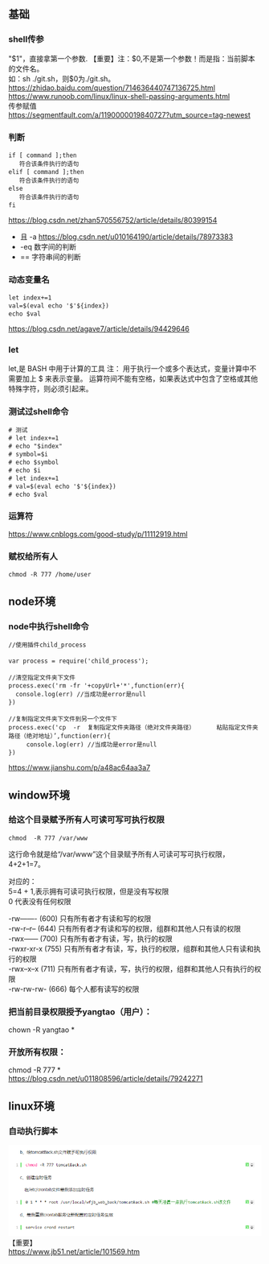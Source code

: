 ## 基础  
### shell传参  
"$1"，直接拿第一个参数.  
【重要】注：$0,不是第一个参数！而是指：当前脚本的文件名。  
如：sh ./git.sh，则$0为./git.sh。  
https://zhidao.baidu.com/question/714636440747136725.html  
https://www.runoob.com/linux/linux-shell-passing-arguments.html  
传参赋值  
https://segmentfault.com/a/1190000019840727?utm_source=tag-newest  
### 判断  
```  
if [ command ];then  
   符合该条件执行的语句  
elif [ command ];then  
   符合该条件执行的语句  
else  
   符合该条件执行的语句  
fi  
```  
https://blog.csdn.net/zhan570556752/article/details/80399154  
+ 且
-a
https://blog.csdn.net/u010164190/article/details/78973383
+ -eq
数字间的判断
+ ==
字符串间的判断
### 动态变量名
```
let index+=1
val=$(eval echo '$'${index})
echo $val
```
https://blog.csdn.net/agave7/article/details/94429646
### let
let,是 BASH 中用于计算的工具
注：
用于执行一个或多个表达式，变量计算中不需要加上 $ 来表示变量。
运算符间不能有空格，如果表达式中包含了空格或其他特殊字符，则必须引起来。
### 测试过shell命令
```
# 测试
# let index+=1
# echo "$index"
# symbol=$i
# echo $symbol
# echo $i
# let index+=1
# val=$(eval echo '$'${index})
# echo $val
```
### 运算符
https://www.cnblogs.com/good-study/p/11112919.html
### 赋权给所有人
```
chmod -R 777 /home/user
```

## node环境  
### node中执行shell命令  
```  
//使用插件child_process  

var process = require('child_process');  

//清空指定文件夹下文件  
process.exec('rm -fr '+copyUrl+'*',function(err){  
  console.log(err) //当成功是error是null  
})  

//复制指定文件夹下文件到另一个文件下  
process.exec('cp  -r  复制指定文件夹路径（绝对文件夹路径）      粘贴指定文件夹路径（绝对地址）’,function(err){  
     console.log(err) //当成功是error是null  
})  
```  
https://www.jianshu.com/p/a48ac64aa3a7  

## window环境  
### 给这个目录赋予所有人可读可写可执行权限  
```  
chmod  -R 777 /var/www  
```  
这行命令就是给“/var/www”这个目录赋予所有人可读可写可执行权限，4+2+1=7。  

对应的：  
5=4 + 1,表示拥有可读可执行权限，但是没有写权限  
0 代表没有任何权限  

-rw——- (600) 只有所有者才有读和写的权限  
-rw-r–r– (644) 只有所有者才有读和写的权限，组群和其他人只有读的权限  
-rwx—— (700) 只有所有者才有读，写，执行的权限  
-rwxr-xr-x (755) 只有所有者才有读，写，执行的权限，组群和其他人只有读和执行的权限  
-rwx–x–x (711) 只有所有者才有读，写，执行的权限，组群和其他人只有执行的权限  
-rw-rw-rw- (666) 每个人都有读写的权限  

### 把当前目录权限授予yangtao（用户）：  
chown -R yangtao *  
### 开放所有权限：  
chmod -R 777 *  
https://blog.csdn.net/u011808596/article/details/79242271  

## linux环境  
### 自动执行脚本  
![Image Text](./shell-autoExecShell.png)  
【重要】  
https://www.jb51.net/article/101569.htm  